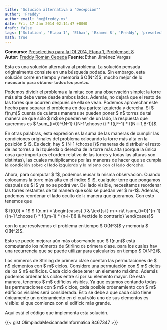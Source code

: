 ```yaml
---
title: 'Solución alternativa a "Decepción"'
author: 'Freddy'
author_email: 'me@freddy.mx'
date: Fri, 17 Jan 2014 02:14:47 +0000
draft: false
tags: ['Solution', 'Etapa 1', 'Ethan', 'Examen 8', 'Freddy', 'preselectivo', 'solución', 'Soluciones Preselectivo 2013']
math: true
---
```


**Concurso:** [Preselectivo para la IOI 2014, Etapa 1, Problemset 8](https://omegaup.com/arena/IOI2014E1P8#problems/decepcion) **Autor:** [Freddy Román Cepeda](http://freddy.mx/) **Fuente**: Ethan Jiménez Vargas

Esta es una solución alternativa al problema. La solución pensada originalmente consiste en una búsqueda podada. Sin embargo, esta solución corre en tiempo y memoria $ O(N^2)$, mucho mejor de lo necesario para obtener todos los puntos.

Podemos dividir el problema a la mitad con una observación simple: la torre más alta debe verse desde ambos lados. Además, no dejará que el resto de las torres que ocurren después de ella se vean. Podemos aprovechar este hecho para separar el problema en dos partes: izquierda y derecha. Si $ f(n,m)$ cuenta de cuántas maneras se pueden poner $ n$ torres de tal manera de que sólo $ m$ se pueden ver de un lado, la respuesta que queremos es $ \\sum\_{i=0}^{N-1} ({N-1 \\choose i} \* f(i,F-1) \* f(N-i-1,B-1))$.

En otras palabras, esta expresión es la suma de las maneras de cumplir las condiciones originales del problema colocando la torre más alta en la posición $ i$. Es decir, hay $ {N-1 \\choose i}$ maneras de distribuir el resto de las torres a la izquierda o derecha de la torre más alta (porque la única cosa que importa es el orden relativo de las torres y todas las alturas son distintas), las cuales multiplicamos por las maneras de hacer que se cumpla la condición sobre el lado izquierdo y lo mismo con el lado derecho.

Ahora, para computar $ f$, podemos reusar la misma observación. Cuando colocamos la torre más alta en el índice $ i$, cualquier torre que pongamos después de $ i$ ya no se podrá ver. Del lado visible, necesitamos reordenar las torres restantes de tal manera que sólo se puedan ver $ m-1$. Además, podemos reordenar el lado oculto de la manera que queramos. Con esto tenemos que

$ f(0,0) = 1$ $ f(n,m) = \\begin{cases} 0 & \\text{si } m > n\\\\ \\sum\_{i=0}^{n-1}({n-1 \\choose i} \* f(i,m-1) \* (n-i-1)!) & \\text{de lo contrario} \\end{cases}$

con lo que resolvemos el problema en tiempo $ O(N^3)$ y memoria $ O(N^2)$.

Esto se puede mejorar aún más observando que $ f(n,m)$ está computando los números de Stirling de primera clase, para los cuales hay una recurrencia que se puede utilizar para calcularlos en tiempo $ O(N^2)$.

Los números de Stirling de primera clase cuentan las permutaciones de $ n$ elementos con $ m$ ciclos. Considere una permutación con $ m$ ciclos de los $ n$ edificios. Cada ciclo debe tener un elemento máximo. Además podemos ordenar los ciclos entre sí por su elemento mayor. De esta manera, tenemos $ m$ edificios visibles. Ya que estamos contando todas las permutaciones con $ m$ ciclos, cada posible ordenamiento con $ m$ edificios visibles será considerada. Esto se debe a que cada ciclo tiene únicamente un ordenamiento en el cual sólo uno de sus elementos es visible: el que comienza con el edificio más grande.

Aquí está el código que implementa esta solución.

{{< gist OlimpiadaMexicanadeInformatica 8467347 >}}